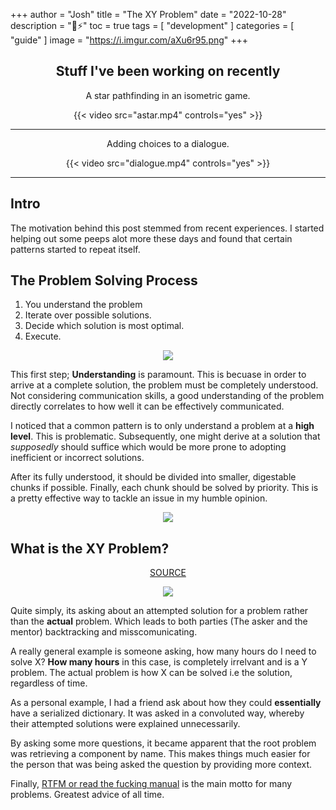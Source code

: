 +++
author = "Josh"
title = "The XY Problem"
date = "2022-10-28"
description = "🧠⚡"
toc = true
tags = [
    "development"
]
categories = [
    "guide"
]
image = "https://i.imgur.com/aXu6r95.png"
+++
<!--more-->
<center>

## Stuff I've been working on recently

A star pathfinding in an isometric game.

{{< video src="astar.mp4" controls="yes" >}}

***

Adding choices to a dialogue.

{{< video src="dialogue.mp4" controls="yes" >}}

***
</center>

## Intro
The motivation behind this post stemmed from recent experiences. I started helping out some peeps alot more these days and found that certain patterns started to repeat itself. 

## The Problem Solving Process

1. You understand the problem
2. Iterate over possible solutions.
3. Decide which solution is most optimal.
4. Execute.

<center>

![](https://media.giphy.com/media/dbtDDSvWErdf2/giphy.gif)

</center>

This first step; **Understanding** is paramount. This is becuase in order to arrive at a complete solution, the problem must be completely understood. Not considering communication skills, a good understanding of the problem directly correlates to how well it can be effectively communicated.

I noticed that a common pattern is to only understand a problem at a **high level**. 
This is problematic. Subsequently, one might derive at a solution that *supposedly* should suffice which would be more prone to adopting inefficient or incorrect solutions.

After its fully understood, it should be divided into smaller, digestable chunks if possible. Finally, each chunk should be solved by priority. This is a pretty effective way to tackle an issue in my humble opinion.

<center>

![](https://i.imgur.com/klhHGBA.jpg)

</center>

## What is the XY Problem?
<center>

[SOURCE](https://xyproblem.info/)

</center>
<center>

![](https://i.imgur.com/dlBrxQf.png)

</center>

Quite simply, its asking about an attempted solution for a problem rather than the **actual** problem. Which leads to both parties (The asker and the mentor) backtracking and misscomunicating.  

A really general example is someone asking, how many hours do I need to solve X? **How many hours** in this case, is completely irrelvant and is a Y problem. The actual problem is how X can be solved i.e the solution, regardless of time.

As a personal example, I had a friend ask about how they could **essentially** have a serialized dictionary. It was asked in a convoluted way, whereby their attempted solutions were explained unnecessarily.

By asking some more questions, it became apparent that the root problem was retrieving a component by name. This makes things much easier for the person that was being asked the question by providing more context.

Finally, [RTFM or read the fucking manual](http://www.readthefuckingmanual.com/) is the main motto for many problems. Greatest advice of all time. 

